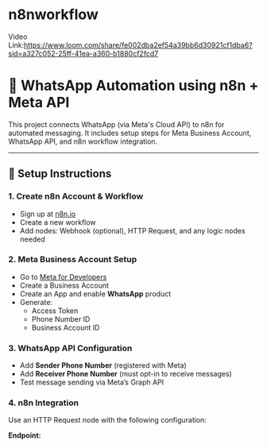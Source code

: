 # n8nworkflow
Video Link:https://www.loom.com/share/fe002dba2ef54a39bb6d30921cf1dba6?sid=a327c052-25ff-41ea-a360-b1880cf2fcd7
# 📲 WhatsApp Automation using n8n + Meta API

This project connects WhatsApp (via Meta's Cloud API) to n8n for automated messaging. It includes setup steps for Meta Business Account, WhatsApp API, and n8n workflow integration.

---

## 🔧 Setup Instructions

### 1. Create n8n Account & Workflow
- Sign up at [n8n.io](https://n8n.io)
- Create a new workflow
- Add nodes: Webhook (optional), HTTP Request, and any logic nodes needed

### 2. Meta Business Account Setup
- Go to [Meta for Developers](https://developers.facebook.com/)
- Create a Business Account
- Create an App and enable **WhatsApp** product
- Generate:
  - Access Token
  - Phone Number ID
  - Business Account ID

### 3. WhatsApp API Configuration
- Add **Sender Phone Number** (registered with Meta)
- Add **Receiver Phone Number** (must opt-in to receive messages)
- Test message sending via Meta’s Graph API

### 4. n8n Integration
Use an HTTP Request node with the following configuration:

**Endpoint:**
